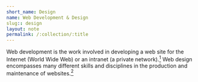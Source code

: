 ```yaml
---
short_name: Design
name: Web Development & Design
slug:: design
layout: note
permalink: /:collection/:title
---
```

Web development is the work involved in developing a web site for the Internet (World Wide Web) or an intranet (a private network).[<sup>1</sup>](https://en.wikipedia.org/wiki/Web_development) Web design encompasses many different skills and disciplines in the production and maintenance of websites.[<sup>2</sup>](https://en.wikipedia.org/wiki/Web_design)
